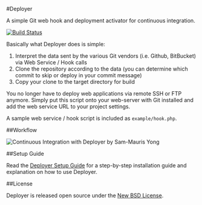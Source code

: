 #Deployer

A simple Git web hook and deployment activator for continuous integration.

[![Build Status](https://secure.travis-ci.org/mauris/Deployer.png?branch=master)](http://travis-ci.org/thephpdeveloper/Deployer)

Basically what Deployer does is simple:

 1. Interpret the data sent by the various Git vendors (i.e. Github, BitBucket) via Web Service / Hook calls
 2. Clone the repository according to the data (you can determine which commit to skip or deploy in your commit message)
 3. Copy your clone to the target directory for build

You no longer have to deploy web applications via remote SSH or FTP anymore. Simply put this script onto your web-server with Git installed and add the web service URL to your project settings.

A sample web service / hook script is included as `example/hook.php`.

##Workflow

![Continuous Integration with Deployer by Sam-Mauris Yong](http://i.imgur.com/UnIMj.png)

##Setup Guide

Read the [Deployer Setup Guide](https://github.com/mauris/Deployer/wiki/Setup-Guide) for a step-by-step installation guide and explanation on how to use Deployer.

##License

Deployer is released open source under the [New BSD License](https://github.com/mauris/Deployer/blob/master/LICENSE).